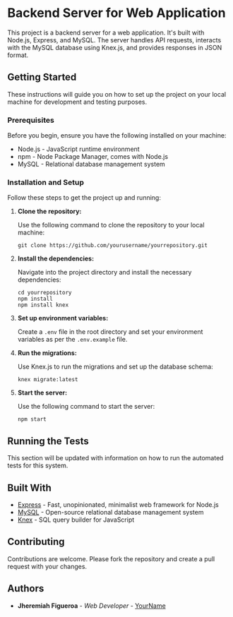 # Backend Server for Web Application

This project is a backend server for a web application. It's built with Node.js, Express, and MySQL. The server handles API requests, interacts with the MySQL database using Knex.js, and provides responses in JSON format.

## Getting Started

These instructions will guide you on how to set up the project on your local machine for development and testing purposes.

### Prerequisites

Before you begin, ensure you have the following installed on your machine:

- Node.js - JavaScript runtime environment
- npm - Node Package Manager, comes with Node.js
- MySQL - Relational database management system

### Installation and Setup

Follow these steps to get the project up and running:

1. **Clone the repository:**

   Use the following command to clone the repository to your local machine:

   ```
   git clone https://github.com/yourusername/yourrepository.git
   ```

2. **Install the dependencies:**

   Navigate into the project directory and install the necessary dependencies:

   ```
   cd yourrepository
   npm install
   npm install knex
   ```

3. **Set up environment variables:**

   Create a `.env` file in the root directory and set your environment variables as per the `.env.example` file.

4. **Run the migrations:**

   Use Knex.js to run the migrations and set up the database schema:

   ```
   knex migrate:latest
   ```

5. **Start the server:**

   Use the following command to start the server:

   ```
   npm start
   ```

## Running the Tests

This section will be updated with information on how to run the automated tests for this system.

## Built With

- [Express](https://expressjs.com/) - Fast, unopinionated, minimalist web framework for Node.js
- [MySQL](https://www.mysql.com/) - Open-source relational database management system
- [Knex](http://knexjs.org/) - SQL query builder for JavaScript

## Contributing

Contributions are welcome. Please fork the repository and create a pull request with your changes.

## Authors

- **Jheremiah Figueroa** - _Web Developer_ - [YourName](https://github.com/jmfigueroaGit)
